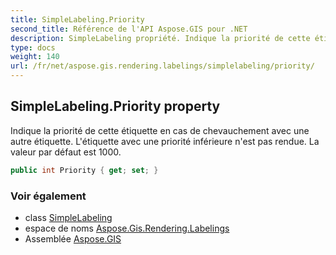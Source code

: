 ```yaml
---
title: SimpleLabeling.Priority
second_title: Référence de l'API Aspose.GIS pour .NET
description: SimpleLabeling propriété. Indique la priorité de cette étiquette en cas de chevauchement avec une autre étiquette. Létiquette avec une priorité inférieure nest pas rendue. La valeur par défaut est 1000.
type: docs
weight: 140
url: /fr/net/aspose.gis.rendering.labelings/simplelabeling/priority/
---
```

## SimpleLabeling.Priority property

Indique la priorité de cette étiquette en cas de chevauchement avec une autre étiquette. L'étiquette avec une priorité inférieure n'est pas rendue. La valeur par défaut est 1000.

```csharp
public int Priority { get; set; }
```

### Voir également

* class [SimpleLabeling](../)
* espace de noms [Aspose.Gis.Rendering.Labelings](../../simplelabeling/)
* Assemblée [Aspose.GIS](../../../)



